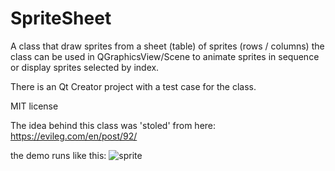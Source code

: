 # SpriteSheet

A class that draw sprites from a sheet (table) of sprites (rows / columns)
the class can be used in QGraphicsView/Scene to animate sprites in sequence or display sprites
selected by index.

There is an Qt Creator project with a test case for the class. 

MIT license

The idea behind this class was 'stoled' from here:
https://evileg.com/en/post/92/

the demo runs like this:
![sprite](https://user-images.githubusercontent.com/2021800/47973507-e90fc180-e08b-11e8-8235-01091443a8ce.png)
